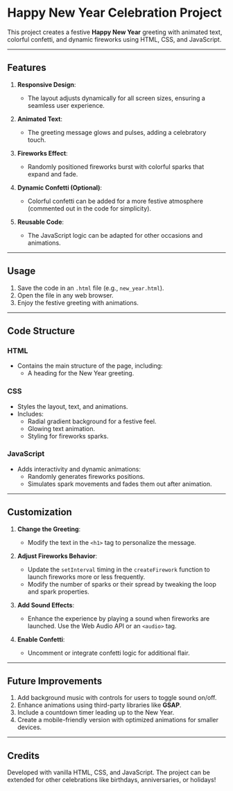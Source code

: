 # Happy New Year Celebration Project

This project creates a festive **Happy New Year** greeting with animated text, colorful confetti, and dynamic fireworks using HTML, CSS, and JavaScript.

---

## **Features**
1. **Responsive Design**:
   - The layout adjusts dynamically for all screen sizes, ensuring a seamless user experience.

2. **Animated Text**:
   - The greeting message glows and pulses, adding a celebratory touch.

3. **Fireworks Effect**:
   - Randomly positioned fireworks burst with colorful sparks that expand and fade.

4. **Dynamic Confetti (Optional)**:
   - Colorful confetti can be added for a more festive atmosphere (commented out in the code for simplicity).

5. **Reusable Code**:
   - The JavaScript logic can be adapted for other occasions and animations.

---

## **Usage**
1. Save the code in an `.html` file (e.g., `new_year.html`).
2. Open the file in any web browser.
3. Enjoy the festive greeting with animations.

---

## **Code Structure**

### **HTML**
- Contains the main structure of the page, including:
  - A heading for the New Year greeting.

### **CSS**
- Styles the layout, text, and animations.
- Includes:
  - Radial gradient background for a festive feel.
  - Glowing text animation.
  - Styling for fireworks sparks.

### **JavaScript**
- Adds interactivity and dynamic animations:
  - Randomly generates fireworks positions.
  - Simulates spark movements and fades them out after animation.

---

## **Customization**

1. **Change the Greeting**:
   - Modify the text in the `<h1>` tag to personalize the message.

2. **Adjust Fireworks Behavior**:
   - Update the `setInterval` timing in the `createFirework` function to launch fireworks more or less frequently.
   - Modify the number of sparks or their spread by tweaking the loop and spark properties.

3. **Add Sound Effects**:
   - Enhance the experience by playing a sound when fireworks are launched. Use the Web Audio API or an `<audio>` tag.

4. **Enable Confetti**:
   - Uncomment or integrate confetti logic for additional flair.

---

## **Future Improvements**
1. Add background music with controls for users to toggle sound on/off.
2. Enhance animations using third-party libraries like **GSAP**.
3. Include a countdown timer leading up to the New Year.
4. Create a mobile-friendly version with optimized animations for smaller devices.

---

## **Credits**
Developed with vanilla HTML, CSS, and JavaScript. The project can be extended for other celebrations like birthdays, anniversaries, or holidays!


